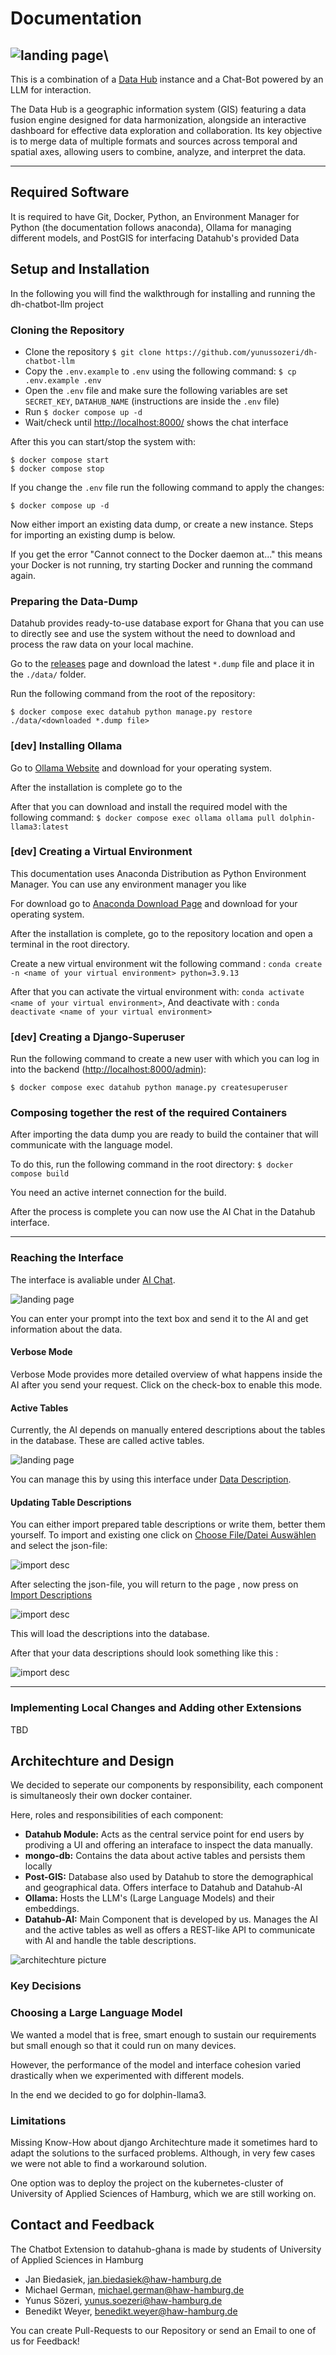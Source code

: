 # Documentation

## ![landing page](./pictures/landingpage.png)\

This is a combination of a [Data Hub](https://github.com/datasnack/datahub) instance and a Chat-Bot powered by an LLM for interaction.

The Data Hub is a geographic information system (GIS) featuring a data fusion engine designed for data harmonization, alongside an interactive dashboard for effective data exploration and collaboration. Its key objective is to merge data of multiple formats and sources across temporal and spatial axes, allowing users to combine, analyze, and interpret the data.

---

## Required Software

It is required to have Git, Docker, Python, an Environment Manager for Python (the documentation follows anaconda), Ollama for managing different models, and PostGIS for interfacing Datahub's provided Data

## Setup and Installation

In the following you will find the walkthrough for installing and running the dh-chatbot-llm project

### Cloning the Repository

-   Clone the repository `$ git clone https://github.com/yunussozeri/dh-chatbot-llm`
-   Copy the `.env.example` to `.env` using the following command: `$ cp .env.example .env`
-   Open the `.env` file and make sure the following variables are set `SECRET_KEY`, `DATAHUB_NAME` (instructions are inside the `.env` file)
-   Run `$ docker compose up -d`
-   Wait/check until [http://localhost:8000/](http://localhost:8000/) shows the chat interface

After this you can start/stop the system with:

    $ docker compose start
    $ docker compose stop

If you change the `.env` file run the following command to apply the changes:

    $ docker compose up -d

Now either import an existing data dump, or create a new instance. Steps for importing an existing dump is below.

If you get the error "Cannot connect to the Docker daemon at..." this means your Docker is not running, try starting Docker and running the command again.

### Preparing the Data-Dump

Datahub provides ready-to-use database export for Ghana that you can use to directly see and use the system without the need to download and process the raw data on your local machine.

Go to the [releases](https://github.com/datasnack/dh-ghana/releases) page and download the latest `*.dump` file and place it in the `./data/` folder.

Run the following command from the root of the repository:

    $ docker compose exec datahub python manage.py restore ./data/<downloaded *.dump file>

### [dev] Installing Ollama

Go to [Ollama Website](https://ollama.com/download) and download for your operating system.

After the installation is complete go to the

After that you can download and install the required model
with the following command: `$ docker compose exec ollama ollama pull dolphin-llama3:latest`

### [dev] Creating a Virtual Environment

This documentation uses Anaconda Distribution as Python Environment Manager. You can use any environment manager you like

For download go to [Anaconda Download Page](https://www.anaconda.com/download/success) and download for your operating system.

After the installation is complete, go to the repository location and open a terminal in the root directory.

Create a new virtual environment wit the following command : `conda create -n <name of your virtual environment> python=3.9.13`

After that you can activate the virtual environment with: `conda activate <name of your virtual environment>`,
And deactivate with : `conda deactivate <name of your virtual environment>`

### [dev] Creating a Django-Superuser

Run the following command to create a new user with which you can log in into the backend ([http://localhost:8000/admin](http://localhost:8000/)):

    $ docker compose exec datahub python manage.py createsuperuser

### Composing together the rest of the required Containers

After importing the data dump you are ready to build the container that will communicate with the language model.

To do this, run the following command in the root directory: `$ docker compose build`

You need an active internet connection for the build.

After the process is complete you can now use the AI Chat in the Datahub interface.

---

### Reaching the Interface

The interface is avaliable under [AI Chat](http://localhost:8000/ai-chat).

![landing page](./pictures/ai_chat.png)

You can enter your prompt into the text box and send it to the AI and get information about the data.

#### Verbose Mode

Verbose Mode provides more detailed overview of what happens inside the AI after you send your request. Click on the check-box to enable this mode.

#### Active Tables

Currently, the AI depends on manually entered descriptions about the tables in the database. These are called active tables.

![landing page](./pictures/data_desc.png)

You can manage this by using this interface under [Data Description](http://localhost:8000/data-description/).

#### Updating Table Descriptions

You can either import prepared table descriptions or write them, better them yourself. To import and existing one click on [Choose File/Datei Auswählen]() and select the json-file:

![import desc](./pictures/select%20import.png)

After selecting the json-file, you will return to the page , now press on [Import Descriptions]()

![import desc](./pictures/import_desc.png)

This will load the descriptions into the database.

After that your data descriptions should look something like this :

![import desc](./pictures/active_tables.png)

---

### Implementing Local Changes and Adding other Extensions

TBD

## Architechture and Design

We decided to seperate our components by responsibility, each component is simultaneosly their own docker container.

Here, roles and responsibilities of each component:

-   **Datahub Module:** Acts as the central service point for end users by prodiving a UI and offering an interaface to inspect the data manually.
-   **mongo-db:** Contains the data about active tables and persists them locally
-   **Post-GIS:** Database also used by Datahub to store the demographical and geographical data. Offers interface to Datahub and Datahub-AI
-   **Ollama:** Hosts the LLM's (Large Language Models) and their embeddings.
-   **Datahub-AI:** Main Component that is developed by us. Manages the AI and the active tables as well as offers a REST-like API to communicate with AI and handle the table descriptions.

![architechture picture](./pictures/uml.svg)

### Key Decisions

### Choosing a Large Language Model

We wanted a model that is free, smart enough to sustain our requirements but small enough so that it could run on many devices.

However, the performance of the model and interface cohesion varied drastically when we experimented with different models.

In the end we decided to go for dolphin-llama3.

### Limitations

Missing Know-How about django Architechture made it sometimes hard to adapt the solutions to the surfaced problems. Although, in very few cases we were not able to find a workaround solution.

One option was to deploy the project on the kubernetes-cluster of University of Applied Sciences of Hamburg, which we are still working on.

## Contact and Feedback

The Chatbot Extension to datahub-ghana is made by students of University of Applied Sciences in Hamburg

-   Jan Biedasiek, jan.biedasiek@haw-hamburg.de
-   Michael German, michael.german@haw-hamburg.de
-   Yunus Sözeri, yunus.soezeri@haw-hamburg.de
-   Benedikt Weyer, benedikt.weyer@haw-hamburg.de

You can create Pull-Requests to our Repository or send an Email to one of us for Feedback!
